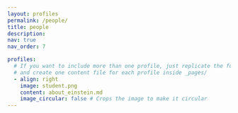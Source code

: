 ```yaml
---
layout: profiles
permalink: /people/
title: people
description: 
nav: true
nav_order: 7

profiles:
  # If you want to include more than one profile, just replicate the following block
  # and create one content file for each profile inside _pages/
  - align: right
    image: student.png
    content: about_einstein.md
    image_circular: false # Crops the image to make it circular
---
```



